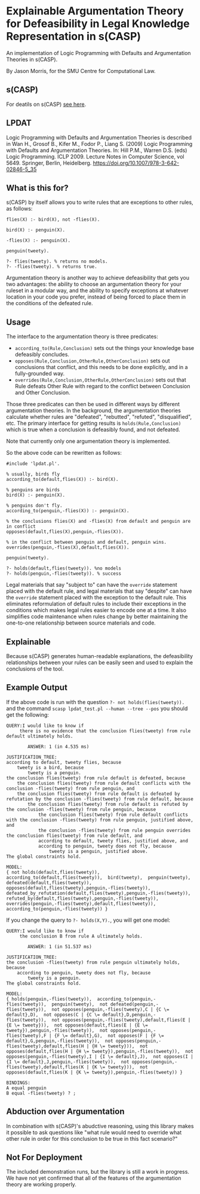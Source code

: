 # Explainable Argumentation Theory for Defeasibility in Legal Knowledge Representation in s(CASP)

An implementation of Logic Programming with Defaults and Argumentation Theories in s(CASP).

By Jason Morris, for the SMU Centre for Computational Law.

## s(CASP)

For deatils on s(CASP) [see here](https://gitlab.software.imdea.org/ciao-lang/sCASP).

## LPDAT

Logic Programming with Defaults and Argumentation Theories is described in
Wan H., Grosof B., Kifer M., Fodor P., Liang S. (2009) Logic Programming with Defaults and Argumentation Theories. In: Hill P.M., Warren D.S. (eds) Logic Programming. ICLP 2009. Lecture Notes in Computer Science, vol 5649. Springer, Berlin, Heidelberg. https://doi.org/10.1007/978-3-642-02846-5_35

## What is this for?

s(CASP) by itself allows you to write rules that are exceptions to other rules, as follows:

```
flies(X) :- bird(X), not -flies(X).

bird(X) :- penguin(X).

-flies(X) :- penguin(X).

penguin(tweety).

?- flies(tweety). % returns no models.
?- -flies(tweety). % returns true.
```

Argumentation theory is another way to achieve defeasibility that gets you two advantages: the ability to
choose an argumentation theory for your ruleset in a modular way, and the ability to specify exceptions at
whatever location in your code you prefer, instead of being forced to place them in the conditions of the defeated rule.

## Usage

The interface to the argumentation theory is three predicates:

* `according_to(Rule,Conclusion)` sets out the things your knowledge base defeasibly concludes.
* `opposes(Rule,Conclusion,OtherRule,OtherConclusion)` sets out conclusions that conflict, and
  this needs to be done explicitly, and in a fully-grounded way.
* `overrides(Rule,Conclusion,OtherRule,OtherConclusion)` sets out that Rule defeats Other Rule
  with regard to the conflict between Conclusion and Other Conclusion.

Those three predicates can then be used in different ways by different argumentation theories.
In the background, the argumentation theories calculate whether rules are "defeated", "rebutted",
"refuted", "disqualified", etc. The primary interface for getting results is `holds(Rule,Conclusion)`
which is true when a conclusion is defeasibly found, and not defeated.

Note that currently only one argumentation theory is implemented.

So the above code can be rewritten as follows:

```
#include 'lpdat.pl'.

% usually, birds fly
according_to(default,flies(X)) :- bird(X).

% penguins are birds
bird(X) :- penguin(X).

% penguins don't fly.
according_to(penguin,-flies(X)) :- penguin(X).

% the conclusions flies(X) and -flies(X) from default and penguin are in conflict
opposes(default,flies(X),penguin,-flies(X)).

% in the conflict between penguin and default, penguin wins.
overrides(penguin,-flies(X),default,flies(X)).

penguin(tweety).

?- holds(default,flies(tweety)). %no models
?- holds(penguin,-flies(tweety)). % success
```

Legal materials that say "subject to" can have the `override` statement placed with the default rule,
and legal materials that say "despite" can have the `override` statement placed with the exception to the default rule.
This eliminates reformulation of default rules to include their exceptions in the conditions which makes legal rules easier to encode one at a time. It also simplifies code maintenance when rules change
by better maintaining the one-to-one relationship between source materials and code.

## Explainable

Because s(CASP) generates human-readable explanations, the defeasibility
relationships between your rules can be easily seen and used to explain the conclusions of the tool.


## Example Output

If the above code is run with the question `?- not holds(flies(tweety)).` and the command
`scasp lpdat_test.pl --human --tree --pos` you should get the following:

```
QUERY:I would like to know if
     there is no evidence that the conclusion flies(tweety) from rule default ultimately holds.

        ANSWER: 1 (in 4.535 ms)

JUSTIFICATION_TREE:
according to default, tweety flies, because
    tweety is a bird, because
        tweety is a penguin.
the conclusion flies(tweety) from rule default is defeated, because
    the conclusion flies(tweety) from rule default conflicts with the conclusion -flies(tweety) from rule penguin, and
    the conclusion flies(tweety) from rule default is defeated by refutation by the conclusion -flies(tweety) from rule default, because
        the conclusion flies(tweety) from rule default is refuted by the conclusion -flies(tweety) from rule penguin, because
            the conclusion flies(tweety) from rule default conflicts with the conclusion -flies(tweety) from rule penguin, justified above, and
            the conclusion -flies(tweety) from rule penguin overrides the conclusion flies(tweety) from rule default, and
            according to default, tweety flies, justified above, and
            according to penguin, tweety does not fly, because
                tweety is a penguin, justified above.
The global constraints hold.

MODEL:
{ not holds(default,flies(tweety)),  according_to(default,flies(tweety)),  bird(tweety),  penguin(tweety),  defeated(default,flies(tweety)),  opposes(default,flies(tweety),penguin,-flies(tweety)),  defeated_by_refutation(default,flies(tweety),penguin,-flies(tweety)),  refuted_by(default,flies(tweety),penguin,-flies(tweety)),  overrides(penguin,-flies(tweety),default,flies(tweety)),  according_to(penguin,-flies(tweety)) }
```

If you change the query to `?- holds(X,Y).`, you will get one model:

```
QUERY:I would like to know if
     the conclusion B from rule A ultimately holds.

        ANSWER: 1 (in 51.537 ms)

JUSTIFICATION_TREE:
the conclusion -flies(tweety) from rule penguin ultimately holds, because
    according to penguin, tweety does not fly, because
        tweety is a penguin.
The global constraints hold.

MODEL:
{ holds(penguin,-flies(tweety)),  according_to(penguin,-flies(tweety)),  penguin(tweety),  not defeated(penguin,-flies(tweety)),  not opposes(penguin,-flies(tweety),C | {C \= default},D),  not opposes(C | {C \= default},D,penguin,-flies(tweety)),  not opposes(penguin,-flies(tweety),default,flies(E | {E \= tweety})),  not opposes(default,flies(E | {E \= tweety}),penguin,-flies(tweety)),  not opposes(penguin,-flies(tweety),F | {F \= default},G),  not opposes(F | {F \= default},G,penguin,-flies(tweety)),  not opposes(penguin,-flies(tweety),default,flies(H | {H \= tweety})),  not opposes(default,flies(H | {H \= tweety}),penguin,-flies(tweety)),  not opposes(penguin,-flies(tweety),I | {I \= default},J),  not opposes(I | {I \= default},J,penguin,-flies(tweety)),  not opposes(penguin,-flies(tweety),default,flies(K | {K \= tweety})),  not opposes(default,flies(K | {K \= tweety}),penguin,-flies(tweety)) }

BINDINGS: 
A equal penguin 
B equal -flies(tweety) ? ;
```

## Abduction over Argumentation

In combination with s(CASP)'s abudctive reasoning, using this library makes it possible to ask questions like "what rule would need to override what other rule in order for this conclusion to be true in this fact scenario?"

## Not For Deployment

The included demonstration runs, but the library is still a work in progress. We have not yet
confirmed that all of the features of the argumentation theory are working properly.